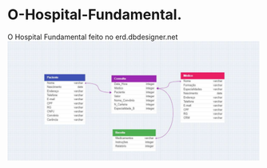 # O-Hospital-Fundamental.
O Hospital Fundamental feito no erd.dbdesigner.net
<img src="https://github.com/Gomesdev09/O-Hospital-Fundamental./blob/main/Hospital.pdf">
